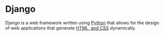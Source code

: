 # Django

Django is a web framework written using [Python](/wiki/Python) that allows for the design of web applications that generate [HTML, and CSS](/wiki/HTML) dynamically.
